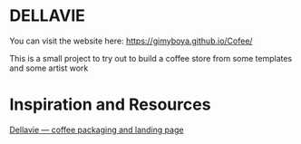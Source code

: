 # DELLAVIE

You can visit the website here: https://gimyboya.github.io/Cofee/

This is a small project to try out to build a coffee store from some templates and some artist work

 # Inspiration and Resources

[Dellavie — coffee packaging and landing page](https://www.behance.net/gallery/42905129/Dellavie-coffee-packaging-and-landing-page)

